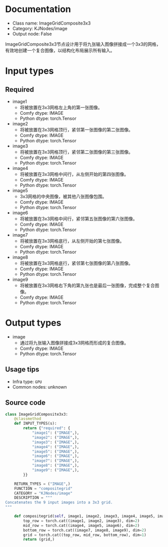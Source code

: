 
# Documentation
- Class name: ImageGridComposite3x3
- Category: KJNodes/image
- Output node: False

ImageGridComposite3x3节点设计用于将九张输入图像拼接成一个3x3的网格，有效地创建一个复合图像，以结构化布局展示所有输入。

# Input types
## Required
- image1
    - 将被放置在3x3网格左上角的第一张图像。
    - Comfy dtype: IMAGE
    - Python dtype: torch.Tensor
- image2
    - 将被放置在3x3网格顶行，紧邻第一张图像的第二张图像。
    - Comfy dtype: IMAGE
    - Python dtype: torch.Tensor
- image3
    - 将被放置在3x3网格顶行，紧邻第二张图像的第三张图像。
    - Comfy dtype: IMAGE
    - Python dtype: torch.Tensor
- image4
    - 将被放置在3x3网格中间行，从左侧开始的第四张图像。
    - Comfy dtype: IMAGE
    - Python dtype: torch.Tensor
- image5
    - 3x3网格的中央图像，被其他八张图像包围。
    - Comfy dtype: IMAGE
    - Python dtype: torch.Tensor
- image6
    - 将被放置在3x3网格中间行，紧邻第五张图像的第六张图像。
    - Comfy dtype: IMAGE
    - Python dtype: torch.Tensor
- image7
    - 将被放置在3x3网格底行，从左侧开始的第七张图像。
    - Comfy dtype: IMAGE
    - Python dtype: torch.Tensor
- image8
    - 将被放置在3x3网格底行，紧邻第七张图像的第八张图像。
    - Comfy dtype: IMAGE
    - Python dtype: torch.Tensor
- image9
    - 将被放置在3x3网格右下角的第九张也是最后一张图像，完成整个复合图像。
    - Comfy dtype: IMAGE
    - Python dtype: torch.Tensor

# Output types
- image
    - 通过将九张输入图像拼接成3x3网格而形成的复合图像。
    - Comfy dtype: IMAGE
    - Python dtype: torch.Tensor


## Usage tips
- Infra type: `GPU`
- Common nodes: unknown


## Source code
```python
class ImageGridComposite3x3:
    @classmethod
    def INPUT_TYPES(s):
        return {"required": {
            "image1": ("IMAGE",),
            "image2": ("IMAGE",),
            "image3": ("IMAGE",),
            "image4": ("IMAGE",),
            "image5": ("IMAGE",),
            "image6": ("IMAGE",),
            "image7": ("IMAGE",),
            "image8": ("IMAGE",),
            "image9": ("IMAGE",),     
        }}

    RETURN_TYPES = ("IMAGE",)
    FUNCTION = "compositegrid"
    CATEGORY = "KJNodes/image"
    DESCRIPTION = """
Concatenates the 9 input images into a 3x3 grid. 
"""

    def compositegrid(self, image1, image2, image3, image4, image5, image6, image7, image8, image9):
        top_row = torch.cat((image1, image2, image3), dim=2)
        mid_row = torch.cat((image4, image5, image6), dim=2)
        bottom_row = torch.cat((image7, image8, image9), dim=2)
        grid = torch.cat((top_row, mid_row, bottom_row), dim=1)
        return (grid,)

```
